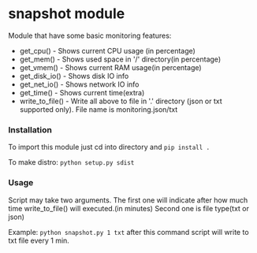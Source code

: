 # snapshot module

Module that have some basic monitoring features:

- get_cpu() - Shows current CPU usage (in percentage)
- get_mem() - Shows used space in '/' directory(in percentage)
- get_vmem() - Shows current RAM usage(in percentage)
- get_disk_io() - Shows disk IO info
- get_net_io() - Shows network IO info
- get_time() - Shows current time(extra)
- write_to_file() - Write all above to file in '.' directory (json or txt supported only). File name is monitoring.json/txt

### Installation

To import this module just cd into directory and
`pip install .`

To make distro:
`python setup.py sdist`

### Usage

Script may take two arguments. The first one will indicate after how much time write_to_file() will executed.(in minutes)
Second one is file type(txt or json)

Example:
`python snapshot.py 1 txt` after this command script will write to txt file every 1 min.

